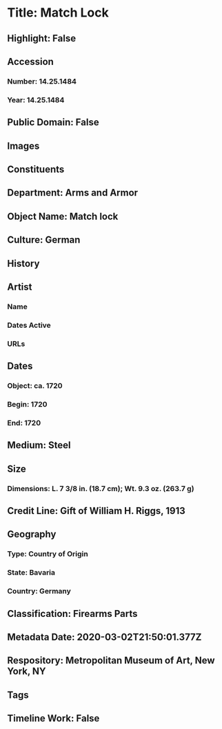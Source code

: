 # Title: Match Lock
## Highlight: False
## Accession
### Number: 14.25.1484
### Year: 14.25.1484
## Public Domain: False
## Images
## Constituents
## Department: Arms and Armor
## Object Name: Match lock
## Culture: German
## History
## Artist
### Name
### Dates Active
### URLs
## Dates
### Object: ca. 1720
### Begin: 1720
### End: 1720
## Medium: Steel
## Size
### Dimensions: L. 7 3/8 in. (18.7 cm); Wt. 9.3 oz. (263.7 g)
## Credit Line: Gift of William H. Riggs, 1913
## Geography
### Type: Country of Origin
### State: Bavaria
### Country: Germany
## Classification: Firearms Parts
## Metadata Date: 2020-03-02T21:50:01.377Z
## Respository: Metropolitan Museum of Art, New York, NY
## Tags
## Timeline Work: False